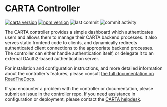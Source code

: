 # CARTA Controller

[![carta version](https://img.shields.io/badge/CARTA%20Version-4.0.0-brightgreen)](https://github.com/CARTAvis/carta-backend/releases/tag/v4.0.0-rc.0)
[![npm version](https://img.shields.io/npm/v/carta-controller?style=flat)](https://npmjs.org/package/carta-controller "View this project on npm")
![last commit](https://img.shields.io/github/last-commit/CARTAvis/carta-controller)
![commit activity](https://img.shields.io/github/commit-activity/m/CARTAvis/carta-controller)

The CARTA controller provides a simple dashboard which authenticates users and allows them to manage their CARTA backend processes. It also serves static frontend code to clients, and dynamically redirects authenticated client connections to the appropriate backend processes. The controller can either handle authentication itself, or delegate it to an external OAuth2-based authentication server.

For installation and configuration instructions, and more detailed information about the controller's features, please consult [the full documentation on ReadTheDocs](https://carta-controller.readthedocs.io/en/dev/).

If you encounter a problem with the controller or documentation, please submit an issue in the controller repo. If you need assistance in configuration or deployment, please contact the [CARTA helpdesk](mailto:support@carta.freshdesk.com).
